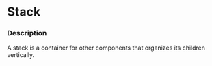 ﻿# Stack

### Description
A stack is a container for other components that organizes its children vertically.
